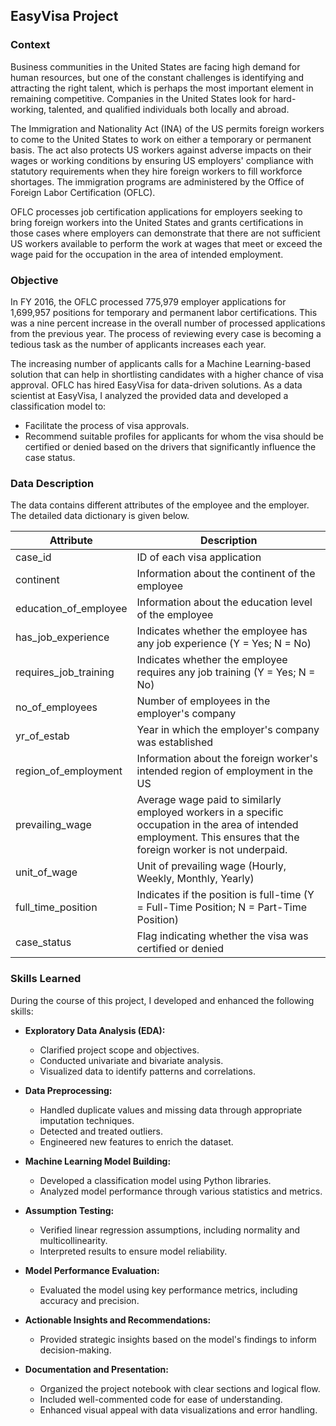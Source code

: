 ## EasyVisa Project

### Context

Business communities in the United States are facing high demand for human resources, but one of the constant challenges is identifying and attracting the right talent, which is perhaps the most important element in remaining competitive. Companies in the United States look for hard-working, talented, and qualified individuals both locally and abroad.

The Immigration and Nationality Act (INA) of the US permits foreign workers to come to the United States to work on either a temporary or permanent basis. The act also protects US workers against adverse impacts on their wages or working conditions by ensuring US employers' compliance with statutory requirements when they hire foreign workers to fill workforce shortages. The immigration programs are administered by the Office of Foreign Labor Certification (OFLC).

OFLC processes job certification applications for employers seeking to bring foreign workers into the United States and grants certifications in those cases where employers can demonstrate that there are not sufficient US workers available to perform the work at wages that meet or exceed the wage paid for the occupation in the area of intended employment.

### Objective

In FY 2016, the OFLC processed 775,979 employer applications for 1,699,957 positions for temporary and permanent labor certifications. This was a nine percent increase in the overall number of processed applications from the previous year. The process of reviewing every case is becoming a tedious task as the number of applicants increases each year.

The increasing number of applicants calls for a Machine Learning-based solution that can help in shortlisting candidates with a higher chance of visa approval. OFLC has hired EasyVisa for data-driven solutions. As a data scientist at EasyVisa, I analyzed the provided data and developed a classification model to:

- Facilitate the process of visa approvals.
- Recommend suitable profiles for applicants for whom the visa should be certified or denied based on the drivers that significantly influence the case status.

### Data Description

The data contains different attributes of the employee and the employer. The detailed data dictionary is given below.

| **Attribute**                  | **Description**                                                                                                                                                       |
|--------------------------------|-----------------------------------------------------------------------------------------------------------------------------------------------------------------------|
| case_id                        | ID of each visa application                                                                                                                                         |
| continent                      | Information about the continent of the employee                                                                                                                     |
| education_of_employee          | Information about the education level of the employee                                                                                                               |
| has_job_experience             | Indicates whether the employee has any job experience (Y = Yes; N = No)                                                                                            |
| requires_job_training          | Indicates whether the employee requires any job training (Y = Yes; N = No)                                                                                         |
| no_of_employees                | Number of employees in the employer's company                                                                                                                      |
| yr_of_estab                    | Year in which the employer's company was established                                                                                                                |
| region_of_employment           | Information about the foreign worker's intended region of employment in the US                                                                                        |
| prevailing_wage                | Average wage paid to similarly employed workers in a specific occupation in the area of intended employment. This ensures that the foreign worker is not underpaid. |
| unit_of_wage                   | Unit of prevailing wage (Hourly, Weekly, Monthly, Yearly)                                                                                                           |
| full_time_position             | Indicates if the position is full-time (Y = Full-Time Position; N = Part-Time Position)                                                                              |
| case_status                    | Flag indicating whether the visa was certified or denied                                                                                                             |

### Skills Learned

During the course of this project, I developed and enhanced the following skills:

- **Exploratory Data Analysis (EDA):** 
  - Clarified project scope and objectives.
  - Conducted univariate and bivariate analysis.
  - Visualized data to identify patterns and correlations.

- **Data Preprocessing:** 
  - Handled duplicate values and missing data through appropriate imputation techniques.
  - Detected and treated outliers.
  - Engineered new features to enrich the dataset.

- **Machine Learning Model Building:**
  - Developed a classification model using Python libraries.
  - Analyzed model performance through various statistics and metrics.

- **Assumption Testing:**
  - Verified linear regression assumptions, including normality and multicollinearity.
  - Interpreted results to ensure model reliability.

- **Model Performance Evaluation:**
  - Evaluated the model using key performance metrics, including accuracy and precision.

- **Actionable Insights and Recommendations:**
  - Provided strategic insights based on the model's findings to inform decision-making.

- **Documentation and Presentation:**
  - Organized the project notebook with clear sections and logical flow.
  - Included well-commented code for ease of understanding.
  - Enhanced visual appeal with data visualizations and error handling.
